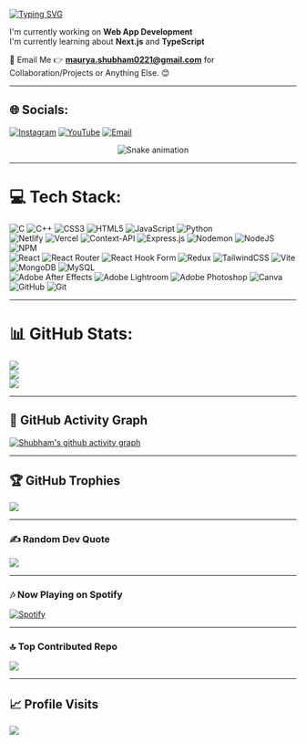 [![Typing SVG](https://readme-typing-svg.herokuapp.com?font=Fira+Code&weight=600&size=22&pause=1000&color=0AEFFF&width=600&lines=Hi+There+👋;I'm+Shubham+Maurya!;MERN+Stack+Developer;Next.js+%7C+EJS+%7C+TypeScript;Always+Learning+New+Things+🚀)](https://git.io/typing-svg)  

I'm currently working on **Web App Development**  
I'm currently learning about **Next.js** and **TypeScript**  

📩 Email Me 👉 **maurya.shubham0221@gmail.com** for Collaboration/Projects or Anything Else. 😊  

---

## 🌐 Socials:
[![Instagram](https://img.shields.io/badge/Instagram-%23E4405F.svg?logo=Instagram&logoColor=white)](https://instagram.com/maurya.shubham_01) 
[![YouTube](https://img.shields.io/badge/YouTube-%23FF0000.svg?logo=YouTube&logoColor=white)](https://youtube.com/@@DuoDeveloper01) 
[![Email](https://img.shields.io/badge/Email-D14836?logo=gmail&logoColor=white)](mailto:maurya.shubham0221@gmail.com)  

<!-- Snake Game Repo View -->
<div align="center">
  <img src="https://profile-readme-generator.com/assets/snake.svg" alt="Snake animation" />
</div>  

---

# 💻 Tech Stack:
![C](https://img.shields.io/badge/c-%2300599C.svg?style=flat&logo=c&logoColor=white) 
![C++](https://img.shields.io/badge/c++-%2300599C.svg?style=flat&logo=c%2B%2B&logoColor=white) 
![CSS3](https://img.shields.io/badge/css3-%231572B6.svg?style=flat&logo=css3&logoColor=white) 
![HTML5](https://img.shields.io/badge/html5-%23E34F26.svg?style=flat&logo=html5&logoColor=white) 
![JavaScript](https://img.shields.io/badge/javascript-%23323330.svg?style=flat&logo=javascript&logoColor=%23F7DF1E) 
![Python](https://img.shields.io/badge/python-3670A0?style=flat&logo=python&logoColor=ffdd54)  
![Netlify](https://img.shields.io/badge/netlify-%23000000.svg?style=flat&logo=netlify&logoColor=#00C7B7) 
![Vercel](https://img.shields.io/badge/vercel-%23000000.svg?style=flat&logo=vercel&logoColor=white) 
![Context-API](https://img.shields.io/badge/Context--Api-000000?style=flat&logo=react) 
![Express.js](https://img.shields.io/badge/express.js-%23404d59.svg?style=flat&logo=express&logoColor=%2361DAFB) 
![Nodemon](https://img.shields.io/badge/NODEMON-%23323330.svg?style=flat&logo=nodemon&logoColor=%BBDEAD) 
![NodeJS](https://img.shields.io/badge/node.js-6DA55F?style=flat&logo=node.js&logoColor=white) 
![NPM](https://img.shields.io/badge/NPM-%23CB3837.svg?style=flat&logo=npm&logoColor=white)  
![React](https://img.shields.io/badge/react-%2320232a.svg?style=flat&logo=react&logoColor=%2361DAFB) 
![React Router](https://img.shields.io/badge/React_Router-CA4245?style=flat&logo=react-router&logoColor=white) 
![React Hook Form](https://img.shields.io/badge/React%20Hook%20Form-%23EC5990.svg?style=flat&logo=reacthookform&logoColor=white) 
![Redux](https://img.shields.io/badge/redux-%23593d88.svg?style=flat&logo=redux&logoColor=white) 
![TailwindCSS](https://img.shields.io/badge/tailwindcss-%2338B2AC.svg?style=flat&logo=tailwind-css&logoColor=white) 
![Vite](https://img.shields.io/badge/vite-%23646CFF.svg?style=flat&logo=vite&logoColor=white)  
![MongoDB](https://img.shields.io/badge/MongoDB-%234ea94b.svg?style=flat&logo=mongodb&logoColor=white) 
![MySQL](https://img.shields.io/badge/mysql-4479A1.svg?style=flat&logo=mysql&logoColor=white)  
![Adobe After Effects](https://img.shields.io/badge/Adobe%20After%20Effects-9999FF.svg?style=flat&logo=Adobe%20After%20Effects&logoColor=white) 
![Adobe Lightroom](https://img.shields.io/badge/Adobe%20Lightroom-31A8FF.svg?style=flat&logo=Adobe%20Lightroom&logoColor=white) 
![Adobe Photoshop](https://img.shields.io/badge/adobe%20photoshop-%2331A8FF.svg?style=flat&logo=adobe%20photoshop&logoColor=white) 
![Canva](https://img.shields.io/badge/Canva-%2300C4CC.svg?style=flat&logo=Canva&logoColor=white)  
![GitHub](https://img.shields.io/badge/github-%23121011.svg?style=flat&logo=github&logoColor=white) 
![Git](https://img.shields.io/badge/git-%23F05033.svg?style=flat&logo=git&logoColor=white)  

---

# 📊 GitHub Stats:
![](https://github-readme-stats.vercel.app/api?username=shubhammaurya0221&theme=transparent&hide_border=false&include_all_commits=true&count_private=true)  
![](https://nirzak-streak-stats.vercel.app/?user=shubhammaurya0221&theme=transparent&hide_border=false)  
![](https://github-readme-stats.vercel.app/api/top-langs/?username=shubhammaurya0221&theme=transparent&hide_border=false&include_all_commits=true&count_private=true&layout=compact)  

---

## 🚀 GitHub Activity Graph
[![Shubham's github activity graph](https://github-readme-activity-graph.vercel.app/graph?username=shubhammaurya0221&theme=react-dark)](https://github.com/ashutosh00710/github-readme-activity-graph)

---

## 🏆 GitHub Trophies
![](https://github-profile-trophy.vercel.app/?username=shubhammaurya0221&theme=radical&no-frame=false&no-bg=false&margin-w=4)  

---

### ✍️ Random Dev Quote
![](https://quotes-github-readme.vercel.app/api?type=vetical&theme=radical)  

---

### 🎶 Now Playing on Spotify
[![Spotify](https://novatorem-bg6a.vercel.app/api/spotify)](https://open.spotify.com/track/65wC9POlPSy6jQv5oPQLRe)

---

### 🔝 Top Contributed Repo
![](https://github-contributor-stats.vercel.app/api?username=shubhammaurya0221&limit=5&theme=transparent&combine_all_yearly_contributions=true)  

---

## 📈 Profile Visits
[![](https://visitcount.itsvg.in/api?id=shubhammaurya0221&icon=6&color=12)](https://visitcount.itsvg.in)

<!-- Proudly created with DuoDeveloper  -->




